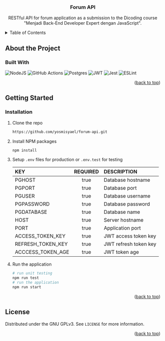 <br />
<h3 align="center">Forum API</h3>
<div align="center">
<p align="center">
RESTful API for forum application as a submission to the Dicoding course "Menjadi Back-End Developer Expert dengan JavaScript".
    <br />
</p>
</div>

<details id="readme-top">
  <summary>Table of Contents</summary>
  <ol>
    <li>
      <a href="#about-the-project">About The Project</a>
      <ul>
        <li><a href="#built-with">Built With</a></li>
      </ul>
    </li>
    <li>
      <a href="#getting-started">Getting Started</a>
      <ul>
        <li><a href="#prerequisites">Prerequisites</a></li>
        <li><a href="#installation">Installation</a></li>
      </ul>
    </li>
    <li><a href="#license">License</a></li>
  </ol>
</details>

## About the Project
### Built With
![NodeJS](https://img.shields.io/badge/node.js-6DA55F?style=for-the-badge&logo=node.js&logoColor=white) ![GitHub Actions](https://img.shields.io/badge/github%20actions-%232671E5.svg?style=for-the-badge&logo=githubactions&logoColor=white) ![Postgres](https://img.shields.io/badge/postgres-%23316192.svg?style=for-the-badge&logo=postgresql&logoColor=white) ![JWT](https://img.shields.io/badge/JWT-black?style=for-the-badge&logo=JSON%20web%20tokens) ![Jest](https://img.shields.io/badge/-jest-%23C21325?style=for-the-badge&logo=jest&logoColor=white) ![ESLint](https://img.shields.io/badge/ESLint-4B3263?style=for-the-badge&logo=eslint&logoColor=white)

<p align="right">(<a href="#readme-top">back to top</a>)</p>

## Getting Started
### Installation

1. Clone the repo
   ```sh
   https://github.com/yosmisyael/forum-api.git
   ```
2. Install NPM packages
   ```sh
   npm install
   ```
3. Setup `.env` files for production or `.env.test` for testing

   | KEY        | REQUIRED | DESCRIPTION           |
   |:-----------|:--------:|:----------------------|
   | PGHOST     |   true   | Database hostname     |
   | PGPORT     |   true   | Database port         |
   | PGUSER     |   true   | Database username     |
   | PGPASSWORD |   true   | Database password     |
   | PGDATABASE |   true   | Database name         |
   | HOST       |   true   | Server hostname       |
   | PORT        |   true   | Application port      |
   | ACCESS_TOKEN_KEY        |   true   | JWT access token key  |
   | REFRESH_TOKEN_KEY        |   true   | JWT refresh token key |
   | ACCCESS_TOKEN_AGE        |   true   | JWT token age         |
4. Run the application
   ```sh
   # run unit testing
   npm run test
   # run the application
   npm run start  
   ```

<p align="right">(<a href="#readme-top">back to top</a>)</p>

<!-- LICENSE -->
## License

Distributed under the GNU GPLv3. See `LICENSE` for more information.

<p align="right">(<a href="#readme-top">back to top</a>)</p>